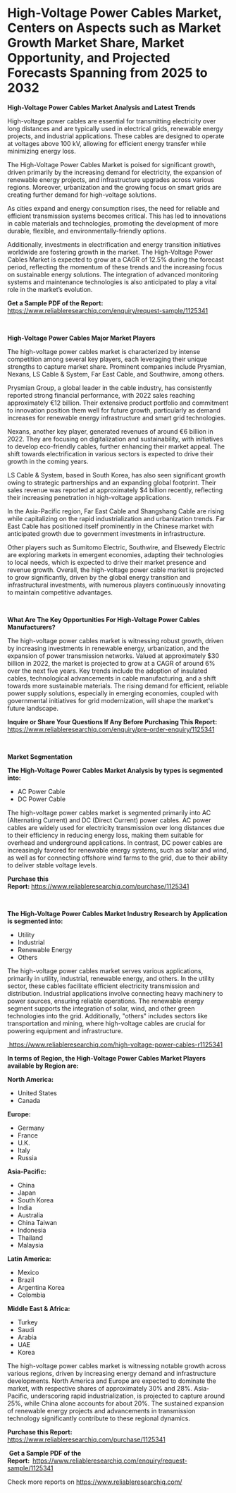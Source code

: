 <p><h1>High-Voltage Power Cables Market, Centers on Aspects such as Market Growth Market Share, Market Opportunity, and Projected Forecasts Spanning from 2025 to 2032</h1></p><p><strong>High-Voltage Power Cables Market Analysis and Latest Trends</strong></p>
<p><p>High-voltage power cables are essential for transmitting electricity over long distances and are typically used in electrical grids, renewable energy projects, and industrial applications. These cables are designed to operate at voltages above 100 kV, allowing for efficient energy transfer while minimizing energy loss. </p><p>The High-Voltage Power Cables Market is poised for significant growth, driven primarily by the increasing demand for electricity, the expansion of renewable energy projects, and infrastructure upgrades across various regions. Moreover, urbanization and the growing focus on smart grids are creating further demand for high-voltage solutions. </p><p>As cities expand and energy consumption rises, the need for reliable and efficient transmission systems becomes critical. This has led to innovations in cable materials and technologies, promoting the development of more durable, flexible, and environmentally-friendly options. </p><p>Additionally, investments in electrification and energy transition initiatives worldwide are fostering growth in the market. The High-Voltage Power Cables Market is expected to grow at a CAGR of 12.5% during the forecast period, reflecting the momentum of these trends and the increasing focus on sustainable energy solutions. The integration of advanced monitoring systems and maintenance technologies is also anticipated to play a vital role in the market’s evolution.</p></p>
<p><strong>Get a Sample PDF of the Report:&nbsp;</strong> <a href="https://www.reliableresearchiq.com/enquiry/request-sample/1125341?utm_campaign=2285&utm_medium=2&utm_source=Github&utm_content=ia&utm_term=11042025&utm_id=high-voltage-power-cables">https://www.reliableresearchiq.com/enquiry/request-sample/1125341</a></p>
<p>&nbsp;</p>
<p><strong>High-Voltage Power Cables Major Market Players</strong></p>
<p><p>The high-voltage power cables market is characterized by intense competition among several key players, each leveraging their unique strengths to capture market share. Prominent companies include Prysmian, Nexans, LS Cable & System, Far East Cable, and Southwire, among others.</p><p>Prysmian Group, a global leader in the cable industry, has consistently reported strong financial performance, with 2022 sales reaching approximately €12 billion. Their extensive product portfolio and commitment to innovation position them well for future growth, particularly as demand increases for renewable energy infrastructure and smart grid technologies.</p><p>Nexans, another key player, generated revenues of around €6 billion in 2022. They are focusing on digitalization and sustainability, with initiatives to develop eco-friendly cables, further enhancing their market appeal. The shift towards electrification in various sectors is expected to drive their growth in the coming years.</p><p>LS Cable & System, based in South Korea, has also seen significant growth owing to strategic partnerships and an expanding global footprint. Their sales revenue was reported at approximately $4 billion recently, reflecting their increasing penetration in high-voltage applications.</p><p>In the Asia-Pacific region, Far East Cable and Shangshang Cable are rising while capitalizing on the rapid industrialization and urbanization trends. Far East Cable has positioned itself prominently in the Chinese market with anticipated growth due to government investments in infrastructure.</p><p>Other players such as Sumitomo Electric, Southwire, and Elsewedy Electric are exploring markets in emergent economies, adapting their technologies to local needs, which is expected to drive their market presence and revenue growth. Overall, the high-voltage power cable market is projected to grow significantly, driven by the global energy transition and infrastructural investments, with numerous players continuously innovating to maintain competitive advantages.</p></p>
<p>&nbsp;</p>
<p><strong>What Are The Key Opportunities For High-Voltage Power Cables Manufacturers?</strong></p>
<p><p>The high-voltage power cables market is witnessing robust growth, driven by increasing investments in renewable energy, urbanization, and the expansion of power transmission networks. Valued at approximately $30 billion in 2022, the market is projected to grow at a CAGR of around 6% over the next five years. Key trends include the adoption of insulated cables, technological advancements in cable manufacturing, and a shift towards more sustainable materials. The rising demand for efficient, reliable power supply solutions, especially in emerging economies, coupled with governmental initiatives for grid modernization, will shape the market's future landscape.</p></p>
<p><strong>Inquire or Share Your Questions If Any Before Purchasing This Report:</strong> <a href="https://www.reliableresearchiq.com/enquiry/pre-order-enquiry/1125341?utm_campaign=2285&utm_medium=2&utm_source=Github&utm_content=ia&utm_term=11042025&utm_id=high-voltage-power-cables">https://www.reliableresearchiq.com/enquiry/pre-order-enquiry/1125341</a></p>
<p>&nbsp;</p>
<p><strong>Market Segmentation</strong></p>
<p><strong>The High-Voltage Power Cables Market Analysis by types is segmented into:</strong></p>
<p><ul><li>AC Power Cable</li><li>DC Power Cable</li></ul></p>
<p><p>The high-voltage power cables market is segmented primarily into AC (Alternating Current) and DC (Direct Current) power cables. AC power cables are widely used for electricity transmission over long distances due to their efficiency in reducing energy loss, making them suitable for overhead and underground applications. In contrast, DC power cables are increasingly favored for renewable energy systems, such as solar and wind, as well as for connecting offshore wind farms to the grid, due to their ability to deliver stable voltage levels.</p></p>
<p><strong>Purchase this Report:&nbsp;</strong><a href="https://www.reliableresearchiq.com/purchase/1125341?utm_campaign=2285&utm_medium=2&utm_source=Github&utm_content=ia&utm_term=11042025&utm_id=high-voltage-power-cables">https://www.reliableresearchiq.com/purchase/1125341</a></p>
<p>&nbsp;</p>
<p><strong>The High-Voltage Power Cables Market Industry Research by Application is segmented into:</strong></p>
<p><ul><li>Utility</li><li>Industrial</li><li>Renewable Energy</li><li>Others</li></ul></p>
<p><p>The high-voltage power cables market serves various applications, primarily in utility, industrial, renewable energy, and others. In the utility sector, these cables facilitate efficient electricity transmission and distribution. Industrial applications involve connecting heavy machinery to power sources, ensuring reliable operations. The renewable energy segment supports the integration of solar, wind, and other green technologies into the grid. Additionally, "others" includes sectors like transportation and mining, where high-voltage cables are crucial for powering equipment and infrastructure.</p></p>
<p><a href="https://www.reliableresearchiq.com/high-voltage-power-cables-r1125341?utm_campaign=2285&utm_medium=2&utm_source=Github&utm_content=ia&utm_term=11042025&utm_id=high-voltage-power-cables">&nbsp;https://www.reliableresearchiq.com/high-voltage-power-cables-r1125341</a></p>
<p><strong>In terms of Region, the High-Voltage Power Cables Market Players available by Region are:</strong></p>
<p>
    <p> <strong> North America: </strong>
        <ul>
            <li>United States</li>
            <li>Canada</li>
        </ul>
        </p> 
    <p> <strong> Europe: </strong>
        <ul>
            <li>Germany</li>
            <li>France</li>
            <li>U.K.</li>
            <li>Italy</li>
            <li>Russia</li>
        </ul>
        </p> 
    <p> <strong> Asia-Pacific: </strong>
        <ul>
            <li>China</li>
            <li>Japan</li>
            <li>South Korea</li>
            <li>India</li>
            <li>Australia</li>
            <li>China Taiwan</li>
            <li>Indonesia</li>
            <li>Thailand</li>
            <li>Malaysia</li>
        </ul>
        </p> 
    <p> <strong> Latin America: </strong>
        <ul>
            <li>Mexico</li>
            <li>Brazil</li>
            <li>Argentina Korea</li>
            <li>Colombia</li>
        </ul>
        </p> 
    <p> <strong> Middle East & Africa: </strong>
        <ul>
            <li>Turkey</li>
            <li>Saudi</li>
            <li>Arabia</li>
            <li>UAE</li>
            <li>Korea</li>
        </ul>
    </p>
    </p>
<p><p>The high-voltage power cables market is witnessing notable growth across various regions, driven by increasing energy demand and infrastructure developments. North America and Europe are expected to dominate the market, with respective shares of approximately 30% and 28%. Asia-Pacific, underscoring rapid industrialization, is projected to capture around 25%, while China alone accounts for about 20%. The sustained expansion of renewable energy projects and advancements in transmission technology significantly contribute to these regional dynamics.</p></p>
<p><strong>Purchase this Report: </strong><a href="https://www.reliableresearchiq.com/purchase/1125341?utm_campaign=2285&utm_medium=2&utm_source=Github&utm_content=ia&utm_term=11042025&utm_id=high-voltage-power-cables">https://www.reliableresearchiq.com/purchase/1125341</a></p>
<p>&nbsp;<strong>Get a Sample PDF of the Report:&nbsp;&nbsp;</strong><a href="https://www.reliableresearchiq.com/enquiry/request-sample/1125341?utm_campaign=2285&utm_medium=2&utm_source=Github&utm_content=ia&utm_term=11042025&utm_id=high-voltage-power-cables">https://www.reliableresearchiq.com/enquiry/request-sample/1125341</a></p>
<p><strong></strong></p>
<p>Check more reports on <a href="https://www.reliableresearchiq.com/?utm_campaign=2285&utm_medium=2&utm_source=Github&utm_content=ia&utm_term=11042025&utm_id=high-voltage-power-cables">https://www.reliableresearchiq.com/</a></p>